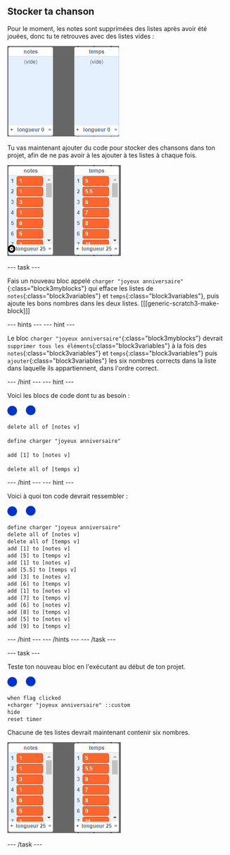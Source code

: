 ## Stocker ta chanson

Pour le moment, les notes sont supprimées des listes après avoir été jouées, donc tu te retrouves avec des listes vides :

![Listes vides](images/empty-lists.png)

Tu vas maintenant ajouter du code pour stocker des chansons dans ton projet, afin de ne pas avoir à les ajouter à tes listes à chaque fois.

![Ajouter des notes et des temps aux listes](images/lists-add-annotated.png)

--- task ---

Fais un nouveau bloc appelé `charger "joyeux anniversaire"`{:class="block3myblocks"} qui efface les listes de `notes`{:class="block3variables"} et `temps`{:class="block3variables"}, puis ajoute les bons nombres dans les deux listes. 
[[[generic-scratch3-make-block]]]

--- hints ---
--- hint ---

Le bloc `charger "joyeux anniversaire"`{:class="block3myblocks"} devrait `supprimer tous les éléments`{:class="block3variables"} à la fois des `notes`{:class="block3variables"} et `temps`{:class="block3variables"} puis `ajouter`{:class="block3variables"} les six nombres corrects dans la liste dans laquelle ils appartiennent, dans l'ordre correct.

--- /hint ---
--- hint ---

Voici les blocs de code dont tu as besoin :

![notes-sprite](images/note-sprite.png)

```blocks3
delete all of [notes v]

define charger "joyeux anniversaire"

add [1] to [notes v]

delete all of [temps v]
```

--- /hint ---
--- hint ---

Voici à quoi ton code devrait ressembler :

![notes-sprite](images/note-sprite.png)

```blocks3
define charger "joyeux anniversaire"
delete all of [notes v]
delete all of [temps v]
add [1] to [notes v]
add [5] to [temps v]
add [1] to [notes v]
add [5.5] to [temps v]
add [3] to [notes v]
add [6] to [temps v]
add [1] to [notes v]
add [7] to [temps v]
add [6] to [notes v]
add [8] to [temps v]
add [5] to [notes v]
add [9] to [temps v]
```

--- /hint ---
--- /hints ---
--- /task ---


--- task ---

Teste ton nouveau bloc en l'exécutant au début de ton projet.

![notes-sprite](images/note-sprite.png)

```blocks3
when flag clicked
+charger "joyeux anniversaire" ::custom
hide
reset timer
```

Chacune de tes listes devrait maintenant contenir six nombres.

![Listes de notes et de temps](images/lists-add.png)

--- /task ---
